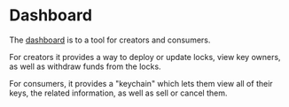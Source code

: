 # Dashboard

The [dashboard](https://app.unlock-protocol.com/) is to a tool for creators and consumers.

For creators it provides a way to deploy or update locks, view key owners, as well as withdraw funds from the locks.

For consumers, it provides a "keychain" which lets them view all of their keys, the related information, as well as sell or cancel them.
